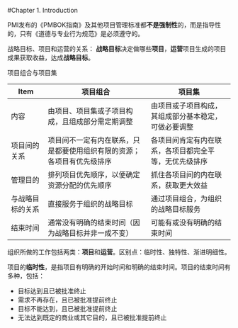 #Chapter 1. Introduction

PMI发布的《PMBOK指南》及其他项目管理标准都**不是强制性**的，而是指导性的，只有《道德与专业行为规范》是必须遵守的。

战略目标、项目和运营的关系：
**战略目标**决定做哪些**项目**，**运营**项目生成的项目成果获取收益，达成**战略目标**。

项目组合与项目集

| Item             | 项目组合 | 项目集 |
|-|-|-|
| 内容             | 由项目、项目集或子项目构成，且组成部分需定期调整 | 由项目或子项目构成，其组成部分基本稳定，可做必要调整 |
| 项目间的关系     | 项目间不一定有内在联系，只是都要使用组织有限的资源；各项目有优先级排序 | 各项目间肯定有内在联系，各项目都完全平等，无优先级排序 |
| 管理目的         | 排列项目优先顺序，以便确定资源分配的优先顺序 | 抓住各项目间的内在联系，获取更大效益 |
| 与战略目标的关系 | 直接服务于组织的战略目标 | 通过项目组合，为组织的战略目标服务 |
| 结束时间         | 通常没有明确的结束时间（因为战略目标并非一成不变） | 可能有或没有明确的结束时间 |


组织所做的工作包括两类：**项目**和**运营**。区别点：临时性、独特性、渐进明细性。

项目的**临时性**，是指项目有明确的开始时间和明确的结束时间。项目的结束时间有多种，包括：
- 目标达到且已被批准终止
- 需求不再存在，且已被批准提前终止
- 目标不能达到，且已被批准提前终止
- 无法达到既定的商业或其它目的，且已被批准提前终止

